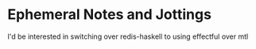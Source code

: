 # Ephemeral Notes and Jottings

I'd be interested in switching over redis-haskell to using effectful over mtl
